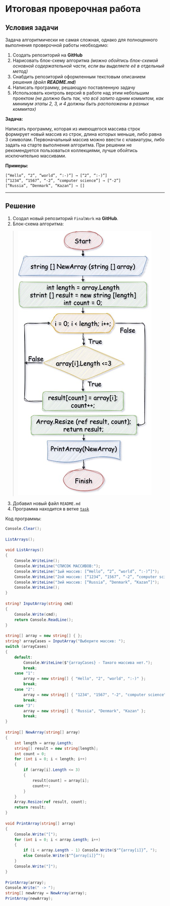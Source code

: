 # Итоговая проверочная работа
## **Условия задачи**

Задача алгоритмически не самая сложная, однако для полноценного выполнения проверочной работы необходимо:

1. Создать репозиторий на __GitHub__
2. Нарисовать блок-схему алгоритма _(можно обойтись блок-схемой основной содержательной части, если вы выделяете её в отдельный метод)_
3. Снабдить репозиторий оформленным текстовым описанием решения _(файл __README.md__)_
4. Написать программу, решающую поставленную задачу
5. Использовать контроль версий в работе над этим небольшим проектом _(не должно быть так, что всё залито одним коммитом, как минимум этапы 2, 3, и 4 должны быть расположены в разных коммитах)_

**Задача:**

Написать программу, которая из имеющегося массива строк формирует новый массив из строк, длина которых меньше, либо равна 3 символам. Первоначальный массив можно ввести с клавиатуры, либо задать на старте выполнения алгоритма. При решении не рекомендуется пользоваться коллекциями, лучше обойтись исключительно массивами.

**Примеры:**
```
[“Hello”, “2”, “world”, “:-)”] → [“2”, “:-)”]
[“1234”, “1567”, “-2”, “computer science”] → [“-2”]
[“Russia”, “Denmark”, “Kazan”] → []
```
***

## **Решение**
1. Создал новый репозиторий `FinalWork` на __GitHub__.
2. Блок-схема алгоритма:
> ![Scheme](Scheme.jpg)
3. Добавил новый файл `README.md`
4. Программа находится в ветке [`task`](/Final_task/Program.cs "Открыть решение")

Код программы:
```cs
Console.Clear();

ListArrays();

void ListArrays()
{
    Console.WriteLine();
    Console.WriteLine("СПИСОК МАССИВОВ:");
    Console.WriteLine("1ый массив: [“Hello”, “2”, “world”, “:-)”]");
    Console.WriteLine("2ой массив: [“1234”, “1567”, “-2”, “computer science”]");
    Console.WriteLine("3ий массив: [“Russia”, “Denmark”, “Kazan”]");
    Console.WriteLine();
}

string? InputArray(string cmd)
{
    Console.Write(cmd);
    return Console.ReadLine();
}

string[] array = new string[] { };
string? arrayCases = InputArray("Выберите массив: ");
switch (arrayCases)
{
    default:
        Console.WriteLine($"{arrayCases} - Такого массива нет.");
        break;
    case "1":
        array = new string[] { "Hello", "2", "world", ":-)" };
        break;
    case "2":
        array = new string[] { "1234", "1567", "-2", "computer science" };
        break;
    case "3":
        array = new string[] { "Russia", "Denmark", "Kazan" };
        break;
}

string[] NewArray(string[] array)
{
    int length = array.Length;
    string[] result = new string[length];
    int count = 0;
    for (int i = 0; i < length; i++)
    {
        if (array[i].Length <= 3)
        {
            result[count] = array[i];
            count++;
        }
    }
    Array.Resize(ref result, count);
    return result;
}

void PrintArray(string[] array)
{
    Console.Write("[");
    for (int i = 0; i < array.Length; i++)
    {
        if (i < array.Length - 1) Console.Write($"“{array[i]}”, ");
        else Console.Write($"“{array[i]}”");
    }
    Console.Write("]");
}

PrintArray(array);
Console.Write(" -> ");
string[] newArray = NewArray(array);
PrintArray(newArray);
```